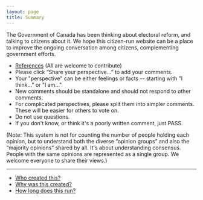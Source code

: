 ```yaml
---
layout: page
title: Summary
---
```

The Government of Canada has been thinking about electoral reform, and talking to citizens about it. We hope this citizen-run website can be a place to improve the ongoing conversation among citizens, complementing government efforts.

* [References](https://hackpad.com/MyDem0cracy.ca-3hX26tZ8F0f) (All are welcome to contribute)
* Please click “Share your perspective…” to add your comments.
* Your "perspective" can be either feelings or facts -- starting with "I think..." or "I am..."
* New comments should be standalone and should not respond to other comments.
* For complicated perspectives, please split them into simpler comments. These will be easier for others to vote on.
* Do not use questions.
* If you don't know, or think it's a poorly written comment, just PASS.

(Note: This system is not for counting the number of people holding each opinion, but to understand both the diverse “opinion groups” and also the “majority opinions” shared by all. It's about understanding consensus. People with the same opinions are represented as a single group. We welcome everyone to share their views.)

---------

* [Who created this?](https://mydem0cracy.ca/faq/#who-created)
* [Why was this created?](https://mydem0cracy.ca/faq/#why)
* [How long does this run?](https://mydem0cracy.ca/faq/#timeline)
